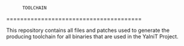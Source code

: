           TOOLCHAIN
=======================================

This repository contains all files and patches
used to generate the producing toolchain for all
binaries that are used in the YaIniT Project.

 
